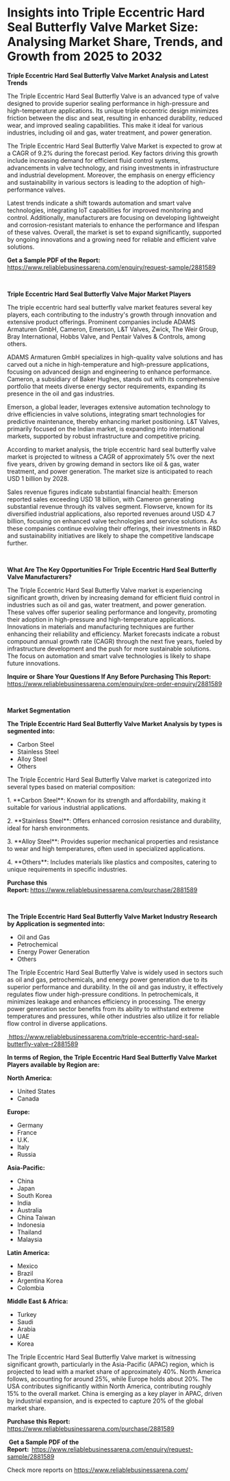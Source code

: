 <p><h1>Insights into Triple Eccentric Hard Seal Butterfly Valve Market Size: Analysing Market Share, Trends, and Growth from 2025 to 2032</h1></p><p><strong>Triple Eccentric Hard Seal Butterfly Valve Market Analysis and Latest Trends</strong></p>
<p><p>The Triple Eccentric Hard Seal Butterfly Valve is an advanced type of valve designed to provide superior sealing performance in high-pressure and high-temperature applications. Its unique triple eccentric design minimizes friction between the disc and seat, resulting in enhanced durability, reduced wear, and improved sealing capabilities. This make it ideal for various industries, including oil and gas, water treatment, and power generation. </p><p>The Triple Eccentric Hard Seal Butterfly Valve Market is expected to grow at a CAGR of 9.2% during the forecast period. Key factors driving this growth include increasing demand for efficient fluid control systems, advancements in valve technology, and rising investments in infrastructure and industrial development. Moreover, the emphasis on energy efficiency and sustainability in various sectors is leading to the adoption of high-performance valves. </p><p>Latest trends indicate a shift towards automation and smart valve technologies, integrating IoT capabilities for improved monitoring and control. Additionally, manufacturers are focusing on developing lightweight and corrosion-resistant materials to enhance the performance and lifespan of these valves. Overall, the market is set to expand significantly, supported by ongoing innovations and a growing need for reliable and efficient valve solutions.</p></p>
<p><strong>Get a Sample PDF of the Report:&nbsp;</strong> <a href="https://www.reliablebusinessarena.com/enquiry/request-sample/2881589?utm_campaign=3195&utm_medium=2&utm_source=Github&utm_content=ia&utm_term=12032025&utm_id=triple-eccentric-hard-seal-butterfly-valve">https://www.reliablebusinessarena.com/enquiry/request-sample/2881589</a></p>
<p>&nbsp;</p>
<p><strong>Triple Eccentric Hard Seal Butterfly Valve Major Market Players</strong></p>
<p><p>The triple eccentric hard seal butterfly valve market features several key players, each contributing to the industry's growth through innovation and extensive product offerings. Prominent companies include ADAMS Armaturen GmbH, Cameron, Emerson, L&T Valves, Zwick, The Weir Group, Bray International, Hobbs Valve, and Pentair Valves & Controls, among others.</p><p>ADAMS Armaturen GmbH specializes in high-quality valve solutions and has carved out a niche in high-temperature and high-pressure applications, focusing on advanced design and engineering to enhance performance. Cameron, a subsidiary of Baker Hughes, stands out with its comprehensive portfolio that meets diverse energy sector requirements, expanding its presence in the oil and gas industries.</p><p>Emerson, a global leader, leverages extensive automation technology to drive efficiencies in valve solutions, integrating smart technologies for predictive maintenance, thereby enhancing market positioning. L&T Valves, primarily focused on the Indian market, is expanding into international markets, supported by robust infrastructure and competitive pricing.</p><p>According to market analysis, the triple eccentric hard seal butterfly valve market is projected to witness a CAGR of approximately 5% over the next five years, driven by growing demand in sectors like oil & gas, water treatment, and power generation. The market size is anticipated to reach USD 1 billion by 2028.</p><p>Sales revenue figures indicate substantial financial health: Emerson reported sales exceeding USD 18 billion, with Cameron generating substantial revenue through its valves segment. Flowserve, known for its diversified industrial applications, also reported revenues around USD 4.7 billion, focusing on enhanced valve technologies and service solutions. As these companies continue evolving their offerings, their investments in R&D and sustainability initiatives are likely to shape the competitive landscape further.</p></p>
<p>&nbsp;</p>
<p><strong>What Are The Key Opportunities For Triple Eccentric Hard Seal Butterfly Valve Manufacturers?</strong></p>
<p><p>The Triple Eccentric Hard Seal Butterfly Valve market is experiencing significant growth, driven by increasing demand for efficient fluid control in industries such as oil and gas, water treatment, and power generation. These valves offer superior sealing performance and longevity, promoting their adoption in high-pressure and high-temperature applications. Innovations in materials and manufacturing techniques are further enhancing their reliability and efficiency. Market forecasts indicate a robust compound annual growth rate (CAGR) through the next five years, fueled by infrastructure development and the push for more sustainable solutions. The focus on automation and smart valve technologies is likely to shape future innovations.</p></p>
<p><strong>Inquire or Share Your Questions If Any Before Purchasing This Report:</strong> <a href="https://www.reliablebusinessarena.com/enquiry/pre-order-enquiry/2881589?utm_campaign=3195&utm_medium=2&utm_source=Github&utm_content=ia&utm_term=12032025&utm_id=triple-eccentric-hard-seal-butterfly-valve">https://www.reliablebusinessarena.com/enquiry/pre-order-enquiry/2881589</a></p>
<p>&nbsp;</p>
<p><strong>Market Segmentation</strong></p>
<p><strong>The Triple Eccentric Hard Seal Butterfly Valve Market Analysis by types is segmented into:</strong></p>
<p><ul><li>Carbon Steel</li><li>Stainless Steel</li><li>Alloy Steel</li><li>Others</li></ul></p>
<p><p>The Triple Eccentric Hard Seal Butterfly Valve market is categorized into several types based on material composition: </p><p>1. **Carbon Steel**: Known for its strength and affordability, making it suitable for various industrial applications.</p><p>2. **Stainless Steel**: Offers enhanced corrosion resistance and durability, ideal for harsh environments.</p><p>3. **Alloy Steel**: Provides superior mechanical properties and resistance to wear and high temperatures, often used in specialized applications.</p><p>4. **Others**: Includes materials like plastics and composites, catering to unique requirements in specific industries.</p></p>
<p><strong>Purchase this Report:&nbsp;</strong><a href="https://www.reliablebusinessarena.com/purchase/2881589?utm_campaign=3195&utm_medium=2&utm_source=Github&utm_content=ia&utm_term=12032025&utm_id=triple-eccentric-hard-seal-butterfly-valve">https://www.reliablebusinessarena.com/purchase/2881589</a></p>
<p>&nbsp;</p>
<p><strong>The Triple Eccentric Hard Seal Butterfly Valve Market Industry Research by Application is segmented into:</strong></p>
<p><ul><li>Oil and Gas</li><li>Petrochemical</li><li>Energy Power Generation</li><li>Others</li></ul></p>
<p><p>The Triple Eccentric Hard Seal Butterfly Valve is widely used in sectors such as oil and gas, petrochemicals, and energy power generation due to its superior performance and durability. In the oil and gas industry, it effectively regulates flow under high-pressure conditions. In petrochemicals, it minimizes leakage and enhances efficiency in processing. The energy power generation sector benefits from its ability to withstand extreme temperatures and pressures, while other industries also utilize it for reliable flow control in diverse applications.</p></p>
<p><a href="https://www.reliablebusinessarena.com/triple-eccentric-hard-seal-butterfly-valve-r2881589?utm_campaign=3195&utm_medium=2&utm_source=Github&utm_content=ia&utm_term=12032025&utm_id=triple-eccentric-hard-seal-butterfly-valve">&nbsp;https://www.reliablebusinessarena.com/triple-eccentric-hard-seal-butterfly-valve-r2881589</a></p>
<p><strong>In terms of Region, the Triple Eccentric Hard Seal Butterfly Valve Market Players available by Region are:</strong></p>
<p>
    <p> <strong> North America: </strong>
        <ul>
            <li>United States</li>
            <li>Canada</li>
        </ul>
        </p> 
    <p> <strong> Europe: </strong>
        <ul>
            <li>Germany</li>
            <li>France</li>
            <li>U.K.</li>
            <li>Italy</li>
            <li>Russia</li>
        </ul>
        </p> 
    <p> <strong> Asia-Pacific: </strong>
        <ul>
            <li>China</li>
            <li>Japan</li>
            <li>South Korea</li>
            <li>India</li>
            <li>Australia</li>
            <li>China Taiwan</li>
            <li>Indonesia</li>
            <li>Thailand</li>
            <li>Malaysia</li>
        </ul>
        </p> 
    <p> <strong> Latin America: </strong>
        <ul>
            <li>Mexico</li>
            <li>Brazil</li>
            <li>Argentina Korea</li>
            <li>Colombia</li>
        </ul>
        </p> 
    <p> <strong> Middle East & Africa: </strong>
        <ul>
            <li>Turkey</li>
            <li>Saudi</li>
            <li>Arabia</li>
            <li>UAE</li>
            <li>Korea</li>
        </ul>
    </p>
    </p>
<p><p>The Triple Eccentric Hard Seal Butterfly Valve market is witnessing significant growth, particularly in the Asia-Pacific (APAC) region, which is projected to lead with a market share of approximately 40%. North America follows, accounting for around 25%, while Europe holds about 20%. The USA contributes significantly within North America, contributing roughly 15% to the overall market. China is emerging as a key player in APAC, driven by industrial expansion, and is expected to capture 20% of the global market share.</p></p>
<p><strong>Purchase this Report: </strong><a href="https://www.reliablebusinessarena.com/purchase/2881589?utm_campaign=3195&utm_medium=2&utm_source=Github&utm_content=ia&utm_term=12032025&utm_id=triple-eccentric-hard-seal-butterfly-valve">https://www.reliablebusinessarena.com/purchase/2881589</a></p>
<p>&nbsp;<strong>Get a Sample PDF of the Report:&nbsp;&nbsp;</strong><a href="https://www.reliablebusinessarena.com/enquiry/request-sample/2881589?utm_campaign=3195&utm_medium=2&utm_source=Github&utm_content=ia&utm_term=12032025&utm_id=triple-eccentric-hard-seal-butterfly-valve">https://www.reliablebusinessarena.com/enquiry/request-sample/2881589</a></p>
<p><strong></strong></p>
<p>Check more reports on <a href="https://www.reliablebusinessarena.com/?utm_campaign=3195&utm_medium=2&utm_source=Github&utm_content=ia&utm_term=12032025&utm_id=triple-eccentric-hard-seal-butterfly-valve">https://www.reliablebusinessarena.com/</a></p>